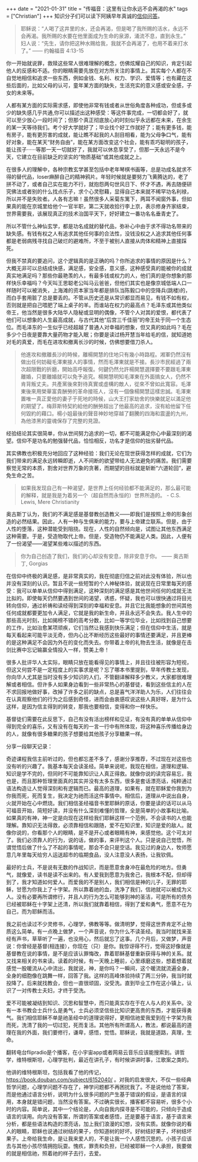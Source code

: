 +++ 
date = "2021-01-31"
title = "传福音：这里有让你永远不会再渴的水"
tags = ["Christian"]
+++
知识分子们可以读下阿姨早年真诚的[信仰问答](https://liuzhongjing.medium.com/%E9%97%9C%E6%96%BC%E4%BF%A1%E4%BB%B0%E7%9A%84%E8%8B%A5%E5%B9%B2%E7%AD%94%E5%95%8F-e64ab8c645d)。

> 耶稣说：“人喝了这井里的水，还会再渴，但是喝了我所赐的活水，永远不会再渴。我所赐的水要在他里面成为生命的泉源，涌流不息，直到永生。” 妇人说：“先生，请你把这种水赐给我，我就不会再渴了，也用不着来打水了。”  —— 约翰福音 4:13-15

你一开始就说罪，救赎这些常人很难理解的概念，仿佛炫耀自己的知识，肯定引起他人的反感和不适。你的眼睛需要先放在对方所关注的事情上。其实每个人都在不自觉地相信和追求一些东西，例如金钱、名利、权力、学识、爱情等；也有藏在这些后面的，比如父母的认可，童年某方面的缺失，生活充实的意义感或安全感，子女的未来等。

人都有某方面的实际需求感，即使他非常有钱或者从世俗角度各种成功，但或多或少的缺失感几乎共通,你可以描述出这种感受：等这件事完成，一切都会好了，就可以至少放心一段时间了；但那个真正彻底放心的时刻似乎永远都在未来，在余生的某一天等待我们。考个好大学就好了；毕业找个好工作就好了；能有更多钱，能有房子，能有更厉害的成就，能让瞧不起我的人刮目相看，能为父母争口气，能有好对象，能在某天“财务自由”，能在某方面改变这个社会，能有乖巧聪明的孩子，能让孩子······等那一天一切就好了，我就可以休息享受了，但那一天永远不是今天，它建立在目前缺乏的坚实的“物质基础”或其他成就之上。

在很多人的理解中，各种宗教玄学甚至包括中老年琴棋书画等，总是功成名就求不得的替代品，loser麻醉自己的精神鸦片。年轻时候就是要努力飞黄腾达的，老了拼不动了，或者自己实在能力不行，就抱怨两句世风日下、怀才不遇，再去随便研究佛法或者别的什么找点乐子，求个心灵慰藉，显得自己本来就不稀罕功名利禄，所以并不是失败者。人各有志嘛！虽然很多人采菊东篱下，两耳不闻窗外事，但如果真的能在京城里给他个一官半职，第二天就收拾行李上京，表示修身齐家结束，世界需要我，该展现真正的技术治国平天下，好好建立一番功名名垂青史了。

所以不管什么神仙玄学，都是功名成就的替代品，弥补心中由于求不得功名带来的缺失感。有钱有权之人有追求其他任何事的合法性，没钱没权之人追求其他任何事都是老弱病残寻找自己破烂的避难所，不至于被别人直接从肉体和精神上直接踩死。

但我不禁真的要追问，这个逻辑真的是正确的吗？你所追求的事情的原因是什么？大概无非可以总结成快感，满足感，安全感，意义感，这种感受真的能被你的成就真实地满足吗？那些你最艳羡的人，有最多钱或权力的人，他们真的是你想象的那样快乐幸福吗？今天叫王思聪老公叫马云爸爸，但他们其实也是像京城低端人口一样随时可以被消失，上海滩的资本家当年都是排队当陈毅口中的空降兵(跳楼)的，而白手套用脏了总是要丢的。不管从历史还是从常识都显而易见，有钱不如有权，否则就是把自己喂肥了端上桌子的羊。而谁站在权力的最高点？毛泽东或其他类似帝王，他当然是很多大陆华人隐秘或显明的偶像，不管个人对其的爱恨，都代表了他们可以想象的人生最高成就，与古代其他“后宫三千佳丽”的帝王处于同一个生态位。而毛泽东的一生似乎已经超越了普通人对幸福的想象，但又真的如此吗？毛在多少个日夜是要靠大量药物才能入眠；你要是读过杨开慧当年给毛的信，就知道她对毛的真爱，而毛在进攻和撤离长沙的时候，仿佛想要借刀杀人。

> 他進攻和撤離長沙的時候，離楊開慧的住地只有幾小時路程。湘軍仍然沒有做出任何妨礙毛澤東接人的事情，然而毛澤東就是不接。長沙市民經過了兩次超限戰的折磨，開始高呼報復。何鍵仍然允許楊開慧選擇要不要跟毛澤東離婚，只要離婚就可以免予追究。楊開慧明知毛澤東在外面搞女人，仍然不肯背叛丈夫。共產黨後來對待真實或虛構的敵人，從來不曾如此寬容。毛澤東後來用榮華富貴酬勞的革命接班人，沒有一個像楊開慧這樣忠誠。毛澤東置唯一真正愛他的妻子于死地的時候，山大王打家劫舍的快樂就足以滿足他的期望了。梅菲斯特契約給他的酬勞超出了他最高的追求，沒有給他留下任何毀約的藉口。楊小姐最後的聲音神妙地穿越了翻騰的四海和震盪的九州，為他漆黑的靈魂保存了完整的見證。

经验结论其实很简单，你从世间努力追求的一切，都不可能满足你心中最深刻的渴望。信仰不是功名的勉强替代品，恰恰相反，功名才是信仰的拙劣替代品。

其实佛教也积极充分地回应了这种经验：我们无论在现世获得怎样的成就，它们为我们带来的满足永远转瞬即逝，人不间断的欲望带给人无法避免的痛苦。我们需要察觉无常的本质，割舍对世界万象的贪著，而期望的目标就是斩断“六道轮回”，避免生命之苦。

> 如果我发现自己有一种渴望，是世界上任何经验都不能满足的，那么最可能的解释，就是我是为着另一个（超自然而永恒的）世界所造的。 - C.S. Lewis, Mere Christianity

奥古斯丁认为，我们的不满足感是基督教创造教义——即我们是按照上帝的形象创造的必然结果。因此，人有一种与生俱来的能力，要与上帝建立联系。但是，由于人性的堕落，这种潜能受到阻挠。现在，人性的自然倾向是，试图让其他东西满足这种需要。于是，受造物取代上帝。但是，受造物仍不能满足人类。因此，人便有了一份渴望——渴望某些难以描述的东西。

> 你为自己创造了我们，我们的心却没有安息，除非安息于你。 —— 奥古斯丁, Gorgias

在信仰中终极的满足感，是非常真实的，我在彻底归信之前对此没有体验，所以也并没有深刻的认识。暂且不说一些短暂的个人神秘体验，就说现在日常里每天的感受：我可以单单从信仰中得到满足，这种深刻的满足感是其他世间任何的成就无法比拟的。即使每天仍然要遇到世间的渴望，诱惑，怀疑，我也可以很快通过将目光转向信仰，通过祈祷和读经得到深刻的幸福和安息。并且它比我能想象的世间其他任何成就都要更加令人满足，它就是我的新生命，并且永远不会失去。我人生中的那些高光时刻，比如揭榜不错的高考分数，比如一等学位毕业，比如找到自己想要的工作，比如治愈某项顽疾，它们当然让我感到快乐满足；但在信仰中生活，就是每天看起来可能平淡无奇，但内心比不断经历这些最好的事情还要满足，并且更棒的是这种满足不会因为外在的变化而失去。你带着上帝的礼物去生活，就像是在击剑比赛中忘记输赢全情投入一样，赞美上帝！

很多人批评华人太实际，眼睛只放在能看得见的事情上，并且往往被形容为短视，但这又何尝不是一定程度上的实事求是呢？忘了哪本书里提到，早年传教士发现，你向华人尤其是当时没有多少知识的人们，不管翻译解释多少教义，大家都很难理解或者相信。但许多人如果身边看到一些非常热心的基督徒，看到这些信主的人在不求回报地做好事，改掉了许多之前的缺点，总是喜气洋洋助人为乐，人们往往会在认真观察他们的行为之后感到奇怪，进而会由衷感叹说这些人真好呀，是为什么这样，是因为信主得到的转变，那我也要相信，变得和你一样快乐。

基督徒们需要在此反思下，自己有没有活出榜样和见证，有没有真的单单从信仰中得到完全的喜乐，又有没有在每天的一言一行中有所体现，将这种喜乐传播给身边的人，就像有很多糖果的孩子想要给其他孩子分享糖果一样。

分享一段聊天记录：

奇迹课程我信主前听过的，但也都忘差不多了，感谢分享推荐，不过现在对这些也没有听的兴趣了。我基本每天会读圣经。简单来说呢，我现在相信，道理和逻辑、知识是学不完的，但同时不可能靠知识让人真正得救。就像你说的读完容易忘，我也是，而且那种哲理里面真的其实并没有太多东西，很多是套话漂亮话，纯粹通过语法构造让人觉得深刻和有逻辑而已。最高的道理，如果有，就在耶稣爱你我到为你我而死，死而复生，我决定为祂而活这件事情中。相信后，道理从中说出自身，火就开始在心中燃烧。我们相信圣经福音书里耶稣的原话，你要是读的话可以从马可福音开始，简短好读，并没有什么深刻难懂的哲理，全是简单的小故事和比喻。如果真的有神，神一定是向现在这样给我们耶稣这样一个范例，不会读书的人也能理解。靠知识无法得救，必须靠相信和跟随，爱不在知识里，知识是爱的敌人。就像你说的，你看那个人的眼睛，是不是开心或者眼睛有神，来感觉他。这个可太对了。我们必须靠人的行为，说的话，做的事，来评判这个人。只是说自己觉悟，所谓觉悟后做了什么了不起的事情呢，那会不会只是空话。我见过的身边人，牧师愿意几年里每天给穷人运送超市的临期食品，没人注意没人表扬，让我钦佩。

最好的士兵，不是说有无数的作战知识，而是愿意舍身冲在最危险的地方。但勇气，就像爱，读书是读不出来的。有人爱我到愿意为我舍己，我根本不配，但却得到了，我才知道如何爱人。而爱我的不是别人，我们相信是神的儿子，无罪的耶稣，甘愿为你我上了十字架。所以靠着祂的血，洗净了我们，信祂就可以被成为义人。没有必要再所谓修行，并且人的行为怎么可能够到神的圣洁，可是所有的债务已经被耶稣在十字架上还清，所以我们就靠着相信，得到了爱和勇气，愿意不在为自己，而为耶稣而活。


我之前也读过不少灵修书，心理学，佛教等等。做清明梦，觉得这世界肯定不止物质这么简单。有一点晚上做梦，一个声音说，你为什么不读圣经。我当时就找来圣经有声书，草草听了一遍，也没用心，然后就忘了这事。几个月后，又做梦，声音说：你曾经是基督(相连接），你现在（只）是你。我惊讶得不行，觉得这好像就是基督教在说的事情，是不是应该认罪悔改，靠着耶稣基督重新获得与神的关系。就又找来相关的书来读。读着的时候，有一天晚上睡前，心里琢磨这些，想着想着就感觉一股暖流从心中流出，我就说，神，是你吗？一瞬间，这个暖流就流遍全身，全身的细胞像在跳舞一样，回答了我。这样的高峰体验持续了两三分钟，我当时就投降了。后来就找教会，但也一直很顽固，没受洗。直到毕业工作在这小镇上，认识了一对传教士夫妇，才终于受洗。

爱不可能被凝结到知识、沉思和智慧中，而只能真实存在于在人与人的关系中。没有一本书教会士兵什么是勇气，士兵必须坚信些比知识更高贵的东西，才能获得勇气。我们相信耶稣不单是祂圣经中的道理说得好，更相信祂爱我爱到在十字架为我而死，洗清了我的一切过犯，死而复活。其他所有所谓高人，教法，都说最高的道理在我的外面，我们要修行，谦卑，感悟，觉悟。耶稣说，我就是道路，真理，生命。

翻转电台flipradio是个播客，在小宇宙app或者网易云音乐应该能搜索到。讲哲学，维特根斯坦，心理学批判，最近在讲孔子，有时候讲讲时事，江歌案之类的。

他讲的维特根斯坦，包括我看了他的传记，https://book.douban.com/subject/6152040/  。对我的启发很大，不仅一些经典哲学问题，心理学问题不存在了，神学问题都不再困扰我了。不是说他给了答案，而是他通过语言分析，说明为什么很多问题的产生基于错误的假设，是语言的误用，本身就是错问题，当然没有答案。不过确实很长，播客都不容易听，很多个小时的内容。简单说，其中一个结论是，人向自我内探寻是不可能的，只倾向于造成语言的误用。向内没有答案，所谓的答案或者感悟，还是要基于语言，基于语言来分析，都是些语法构造的漂亮话，加上我们浪漫的幻想，没有实质。就像你说的看人的眼睛，耶稣也说通过树结的果子，你知道树的好坏。好树结好果子，坏树结坏果子。上帝给我生命，是让我来爱人的，不是让我一个人感悟沉思的。小孩子应该去与其他小孩尽情拥抱玩耍。愧疚，罪责和负担，已经被耶稣一个人承担，我要做的就是相信祂，照着祂的样子去行，去爱。